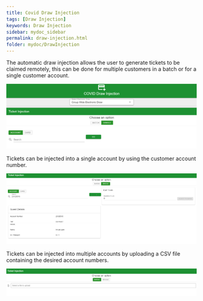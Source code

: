 ```yaml
---
title: Covid Draw Injection
tags: [Draw Injection]
keywords: Draw Injection
sidebar: mydoc_sidebar
permalink: draw-injection.html
folder: mydoc/DrawInjection
---
```


The automatic draw injection allows the user to generate tickets to be claimed remotely, this can be done for multiple customers in a batch or for a single customer account. 

<img src="\img\DrawInjection\DrawInjection.png" alt="">

Tickets can be injected into a single account by using the customer account number.

<img src="\img\DrawInjection\DrawInjectionSingle.png" alt="">

Tickets can be injected into multiple accounts by uploading a CSV file containing the desired account numbers. 

<img src="\img\DrawInjection\DrawInjectionBatch.png" alt="">